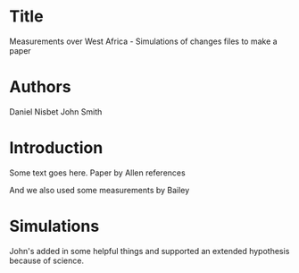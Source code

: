 # Title
Measurements over West Africa - Simulations of changes files to make a paper

# Authors
Daniel Nisbet
John Smith

# Introduction
Some text goes here. Paper by Allen references

And we also used some measurements by Bailey

# Simulations
John's added in some helpful things and supported an extended hypothesis because of science.
